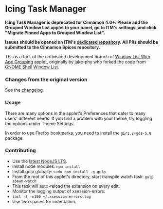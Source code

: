 Icing Task Manager
=============

**Icing Task Manager is deprecated for Cinnamon 4.0+. Please add the Grouped Window List applet to your panel, go to ITM's settings, and click "Migrate Pinned Apps to Grouped Window List".**

**Issues should be opened on ITM's [dedicated repository](https://github.com/jaszhix/icingtaskmanager). All PRs should be submitted to the Cinnamon Spices repository.**

This is a fork of the unfinished development branch of [Window List With App Grouping](https://github.com/jake-phy/WindowIconList/) applet, originally by jake-phy who forked the code from [GNOME Shell Window List](https://github.com/siefkenj/gnome-shell-windowlist/).

### Changes from the original version

See the [changelog](https://github.com/jaszhix/icingtaskmanager/blob/master/CHANGELOG.md).

### Usage

There are many options in the applet's Preferences that cater to many users' different needs. If you find a problem with your theme, try toggling the options under Theme Settings.

In order to use Firefox bookmarks, you need to install the ```gir1.2-gda-5.0``` package.

### Contributing

*  Use the [latest NodeJS LTS](https://github.com/nodesource/distributions).
*  Install node modules: ```npm install```
*  Install gulp globally: ```sudo npm install -g gulp```
*  From the root of this applet's directory, start transpile watch task: ```gulp spawn-watch```
  * This task will auto-reload the extension on every edit.
*  Monitor the logging output of xsession-errors:
  * ```tail -f -n100 ~/.xsession-errors.log```
* Use two spaces for indentation.
